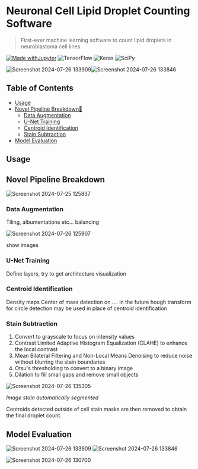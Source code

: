 # Neuronal Cell Lipid Droplet Counting Software

> First-ever machine learning software to count lipid droplets in neuroblastoma cell lines

[![Made withJupyter](https://img.shields.io/badge/Made%20with-Jupyter-orange?style=for-the-badge&logo=Jupyter)](https://jupyter.org/try) ![TensorFlow](https://img.shields.io/badge/TensorFlow-FF6F00?style=for-the-badge&logo=tensorflow&logoColor=white) ![Keras](https://img.shields.io/badge/Keras-FF0000?style=for-the-badge&logo=keras&logoColor=white) ![SciPy](https://img.shields.io/badge/SciPy-654FF0?style=for-the-badge&logo=SciPy&logoColor=white)

![Screenshot 2024-07-26 133909](https://github.com/user-attachments/assets/971cf081-e559-4602-8124-dd499d6199a2)![Screenshot 2024-07-26 133846](https://github.com/user-attachments/assets/e0aa40e7-277b-4358-ab46-716cf6d39706)

## Table of Contents

 * [Usage](#usage)
 * [Novel Pipeline Breakdown💃](#novel-pipeline-breakdown)
   * [Data Augmentation](#data-augmentation)
   * [U-Net Training](#u-net-training)
   * [Centroid Identification](#centroid-identification)
   * [Stain Subtraction](#stain-subtraction)
 * [Model Evaluation](#model-evaluation)

## Usage

## Novel Pipeline Breakdown

![Screenshot 2024-07-25 125837](https://github.com/user-attachments/assets/1c968439-58a2-4f92-9766-d384d0be18d1)

### Data Augmentation

Tiling, albumentations etc... balancing

![Screenshot 2024-07-26 125907](https://github.com/user-attachments/assets/bca708ba-fc8c-4656-b82a-0e63ed040611)

show images

### U-Net Training

Define layers, try to get architecture visualization

### Centroid Identification

Density maps
Center of mass detection on .... in the future hough transform for circle detection may be used in place of centroid identification

### Stain Subtraction

 1. Convert to grayscale to focus on intensity values
 2. Contrast Limited Adaptive Histogram Equalization (CLAHE) to enhance the local contrast
 3. Mean Bilateral Filtering and Non-Local Means Denoising to reduce noise without blurring the stain boundaries
 4. Otsu's thresholding to convert to a binary image
 5. Dilation to fill small gaps and remove small objects

![Screenshot 2024-07-26 135305](https://github.com/user-attachments/assets/24d98cf8-ceff-44b4-a971-2cfc13ff4181)

_Image stain automatically segmented_

Centroids detected outside of cell stain masks are then removed to obtain the final droplet count. 

## Model Evaluation

![Screenshot 2024-07-26 133909](https://github.com/user-attachments/assets/971cf081-e559-4602-8124-dd499d6199a2) ![Screenshot 2024-07-26 133846](https://github.com/user-attachments/assets/e0aa40e7-277b-4358-ab46-716cf6d39706)

![Screenshot 2024-07-26 130700](https://github.com/user-attachments/assets/713b8351-2ea0-4053-a25b-8b08c3680c22)

